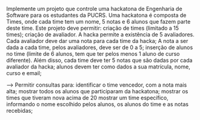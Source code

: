 Implemente um projeto que controle uma hackatona de Engenharia de Software para os estudantes da PUCRS.
Uma hackatona é composta de Times, onde cada time tem um nome, 5 notas e 6 alunos que fazem parte deste time.
Este projeto deve permitir:
criação de times (limitado a 15 times);
criação de avaliador. A hacka permite a existência de 5 avaliadores. Cada avaliador deve dar uma nota para cada time da hacka;
A nota a ser dada a cada time, pelos avaliadores, deve ser de 0 a 5;
inserção de alunos no time (limite de 6 alunos, tem que ter pelos menos 1 aluno de curso diferente). Além disso, cada time deve ter 5 notas que são dadas por cada avaliador da hacka;
alunos devem ter como dados a sua matrícula, nome, curso e email;

--> Permitir consultas para:
    identificar o time vencedor, com a nota mais alta;
    mostrar todos os alunos que participaram da hackatona;
    mostrar os times que tiveram nova acima de 20
    mostrar um time específico, informando o nome escolhido pelos alunos, os alunos do time e as notas recebidas;

